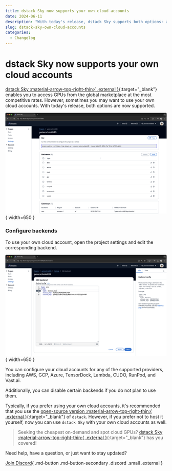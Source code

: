 ```yaml
---
title: dstack Sky now supports your own cloud accounts
date: 2024-06-11
description: "With today's release, dstack Sky supports both options: accessing the GPU marketplace and using your own cloud accounts."  
slug: dstack-sky-own-cloud-accounts
categories:
  - Changelog
---
```


# dstack Sky now supports your own cloud accounts

[dstack Sky :material-arrow-top-right-thin:{ .external }](https://sky.dstack.ai){:target="_blank"} 
enables you to access GPUs from the global marketplace at the most
competitive rates. However, sometimes you may want to use your own cloud accounts. 
With today's release, both options are now supported.

![dstack-sky-banner.png](https://raw.githubusercontent.com/dstackai/static-assets/main/static-assets/images/dstack-sky-project-config.png){ width=650 }

<!-- more -->

### Configure backends

To use your own cloud account, open the project settings and edit the corresponding backend.

![dstack-sky-banner.png](https://raw.githubusercontent.com/dstackai/static-assets/main/static-assets/images/dstack-sky-edit-backend-config.png){ width=650 }

You can configure your cloud accounts for any of the supported providers, including AWS, GCP, Azure, TensorDock, Lambda,
CUDO, RunPod, and Vast.ai.

Additionally, you can disable certain backends if you do not plan to use them.

Typically, if you prefer using your own cloud accounts, it's recommended that you use the 
[open-source version :material-arrow-top-right-thin:{ .external }](https://github.com/dstackai/dstack/){:target="_blank"} of `dstack`.
However, if you prefer not to host it yourself, now you can use `dstack Sky` 
with your own cloud accounts as well.

> Seeking the cheapest on-demand and spot cloud GPUs?
> [dstack Sky :material-arrow-top-right-thin:{ .external }](https://sky.dstack.ai){:target="_blank"} has you covered!

Need help, have a question, or just want to stay updated?

[Join Discord](https://discord.gg/u8SmfwPpMd){ .md-button .md-button-secondary .discord .small .external }
